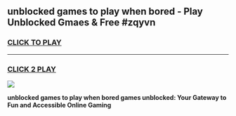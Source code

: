 
## unblocked games to play when bored - Play Unblocked Gmaes & Free #zqyvn
<h3>
<a href="https://news.freeplayer.one?title=unblocked_games_to_play_when_bored&ref=03M">CLICK TO PLAY</a></h3>
<hr>

<h3>
<a href="https://news.freeplayer.one?title=unblocked_games_to_play_when_bored&ref=03M">CLICK 2 PLAY</a>
  
</h3>

<a href="https://news.freeplayer.one?title=unblocked_games_to_play_when_bored&ref=03M"><img src="https://clearcache.store/games.png"></a>


**unblocked games to play when bored games unblocked: Your Gateway to Fun and Accessible Online Gaming**
